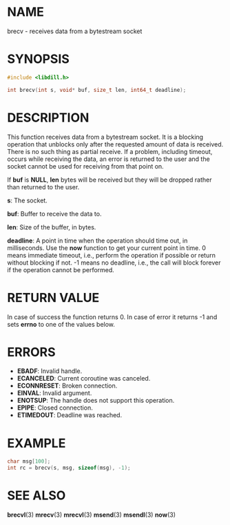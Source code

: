 # NAME

brecv - receives data from a bytestream socket

# SYNOPSIS

```c
#include <libdill.h>

int brecv(int s, void* buf, size_t len, int64_t deadline);
```

# DESCRIPTION

This function receives data from a bytestream socket. It is a
blocking operation that unblocks only after the requested amount of
data is received.  There is no such thing as partial receive.
If a problem, including timeout, occurs while receiving the data,
an error is returned to the user and the socket cannot be used for
receiving from that point on.

If **buf** is **NULL**, **len** bytes will be received but they will
be dropped rather than returned to the user.

**s**: The socket.

**buf**: Buffer to receive the data to.

**len**: Size of the buffer, in bytes.

**deadline**: A point in time when the operation should time out, in milliseconds. Use the **now** function to get your current point in time. 0 means immediate timeout, i.e., perform the operation if possible or return without blocking if not. -1 means no deadline, i.e., the call will block forever if the operation cannot be performed.

# RETURN VALUE

In case of success the function returns 0. In case of error it returns -1 and sets **errno** to one of the values below.

# ERRORS

* **EBADF**: Invalid handle.
* **ECANCELED**: Current coroutine was canceled.
* **ECONNRESET**: Broken connection.
* **EINVAL**: Invalid argument.
* **ENOTSUP**: The handle does not support this operation.
* **EPIPE**: Closed connection.
* **ETIMEDOUT**: Deadline was reached.

# EXAMPLE

```c
char msg[100];
int rc = brecv(s, msg, sizeof(msg), -1);
```
# SEE ALSO

**brecvl**(3) **mrecv**(3) **mrecvl**(3) **msend**(3) **msendl**(3) **now**(3) 
